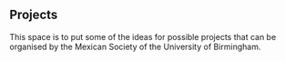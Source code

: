Projects
---

This space is to put some of the ideas for possible projects that can be 
organised by the Mexican Society of the University of Birmingham.


